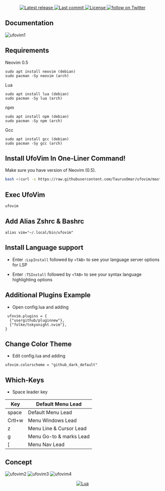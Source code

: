 
<div align="center"><p>
    <a href="https://github.com/taurusomar/ufovim/releases/latest">
      <img alt="Latest release" src="https://img.shields.io/github/v/release/taurusomar/ufovim" />
    </a>
    <a href="https://github.com/taurusomar/ufovim/pulse">
      <img alt="Last commit" src="https://img.shields.io/github/last-commit/taurusomar/ufovim"/>
    </a>
    <a href="https://github.com/taurusomar/ufovim/blob/main/LICENSE">
      <img src="https://img.shields.io/github/license/taurusomar/ufovim?style=flat-square&logo=GNU&label=License" alt="License"
    />
    <a href="https://twitter.com/intent/follow?screen_name=chrisatmachine">
      <img src="https://img.shields.io/twitter/follow/TaurusOmar_?style=social&logo=twitter" alt="follow on Twitter">
    </a>
</p>

</div>

## Documentation
![ufovim1](https://i.imgur.com/ChqSrMW.png)

## Requirements

Neovim 0.5
```
sudo apt install neovim (debian)
sudo pacman -Sy neovim (arch)
```
Lua
```
sudo apt install lua (debian)
sudo pacman -Sy lua (arch)
```
npm 

```
sudo apt install npm (debian)
sudo pacman -Sy npm (arch)
```

Gcc
```
sudo apt install gcc (debian)
sudo pacman -Sy gcc (arch)
```
## Install UfoVim In One-Liner Command!

Make sure you have  version of Neovim (0.5).

```bash
bash <(curl -s https://raw.githubusercontent.com/TaurusOmar/ufovim/master/utils/installer/install.sh)
```

## Exec UfoVim

```
ufovim
```

## Add Alias Zshrc & Bashrc
```
alias vim="~/.local/bin/ufovim"
````


## Install Language support

- Enter `:LspInstall` followed by `<TAB>` to see your language server options for LSP

- Enter `:TSInstall` followed by `<TAB>` to see your syntax language highlighting options

## Additional Plugins Example

- Open config.lua and adding
```
 ufovim.plugins = {
  {"usergithub/pluginnew"},
  {"folke/tokyonight.nvim"}, 
}
```
## Change Color Theme

- Edit config.lua and adding
```
ufovim.colorscheme = "github_dark_default"
```

## Which-Keys

- Space leader key


| Key         | Default Menu Lead                                                           |
|-------------|-----------------------------------------------------------------------------|
| space       | Default Menu Lead                                                           |
| Crtl+w      | Menu Windows Lead	                                                    |
| z           | Menu Line & Cursor Lead                                                     |
| g           | Menu Go-to & marks Lead                                                     |
| [           | Menu Nav Lead                                                               |

## Concept

![ufovim2](https://i.imgur.com/RAFYCsW.png)
![ufovim3](https://i.imgur.com/UkuMY1f.png)
![ufovim4](https://i.imgur.com/z1Jl2CM.png)

<div align="center" id="madewithlua">
	
[![Lua](https://img.shields.io/badge/Made%20with%20Lua-blue.svg?style=for-the-badge&logo=lua)](#madewithlua)

	
</div>
